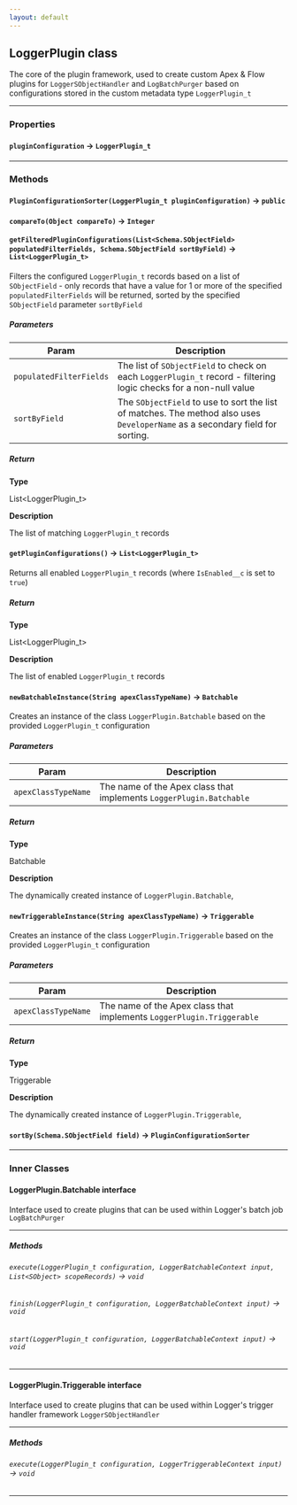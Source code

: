 ```yaml
---
layout: default
---
```


## LoggerPlugin class

The core of the plugin framework, used to create custom Apex &amp; Flow plugins for `LoggerSObjectHandler` and `LogBatchPurger` based on configurations stored in the custom metadata type `LoggerPlugin_t`

---

### Properties

#### `pluginConfiguration` → `LoggerPlugin_t`

---

### Methods

#### `PluginConfigurationSorter(LoggerPlugin_t pluginConfiguration)` → `public`

#### `compareTo(Object compareTo)` → `Integer`

#### `getFilteredPluginConfigurations(List<Schema.SObjectField> populatedFilterFields, Schema.SObjectField sortByField)` → `List<LoggerPlugin_t>`

Filters the configured `LoggerPlugin_t` records based on a list of `SObjectField` - only records that have a value for 1 or more of the specified `populatedFilterFields` will be returned, sorted by the specified `SObjectField` parameter `sortByField`

##### Parameters

| Param                   | Description                                                                                                                   |
| ----------------------- | ----------------------------------------------------------------------------------------------------------------------------- |
| `populatedFilterFields` | The list of `SObjectField` to check on each `LoggerPlugin_t` record - filtering logic checks for a non-null value             |
| `sortByField`           | The `SObjectField` to use to sort the list of matches. The method also uses `DeveloperName` as a secondary field for sorting. |

##### Return

**Type**

List&lt;LoggerPlugin_t&gt;

**Description**

The list of matching `LoggerPlugin_t` records

#### `getPluginConfigurations()` → `List<LoggerPlugin_t>`

Returns all enabled `LoggerPlugin_t` records (where `IsEnabled__c` is set to `true`)

##### Return

**Type**

List&lt;LoggerPlugin_t&gt;

**Description**

The list of enabled `LoggerPlugin_t` records

#### `newBatchableInstance(String apexClassTypeName)` → `Batchable`

Creates an instance of the class `LoggerPlugin.Batchable` based on the provided `LoggerPlugin_t` configuration

##### Parameters

| Param               | Description                                                         |
| ------------------- | ------------------------------------------------------------------- |
| `apexClassTypeName` | The name of the Apex class that implements `LoggerPlugin.Batchable` |

##### Return

**Type**

Batchable

**Description**

The dynamically created instance of `LoggerPlugin.Batchable`,

#### `newTriggerableInstance(String apexClassTypeName)` → `Triggerable`

Creates an instance of the class `LoggerPlugin.Triggerable` based on the provided `LoggerPlugin_t` configuration

##### Parameters

| Param               | Description                                                           |
| ------------------- | --------------------------------------------------------------------- |
| `apexClassTypeName` | The name of the Apex class that implements `LoggerPlugin.Triggerable` |

##### Return

**Type**

Triggerable

**Description**

The dynamically created instance of `LoggerPlugin.Triggerable`,

#### `sortBy(Schema.SObjectField field)` → `PluginConfigurationSorter`

---

### Inner Classes

#### LoggerPlugin.Batchable interface

Interface used to create plugins that can be used within Logger&apos;s batch job `LogBatchPurger`

---

##### Methods

###### `execute(LoggerPlugin_t configuration, LoggerBatchableContext input, List<SObject> scopeRecords)` → `void`

###### `finish(LoggerPlugin_t configuration, LoggerBatchableContext input)` → `void`

###### `start(LoggerPlugin_t configuration, LoggerBatchableContext input)` → `void`

---

#### LoggerPlugin.Triggerable interface

Interface used to create plugins that can be used within Logger&apos;s trigger handler framework `LoggerSObjectHandler`

---

##### Methods

###### `execute(LoggerPlugin_t configuration, LoggerTriggerableContext input)` → `void`

---

